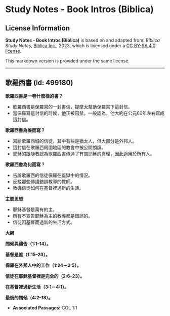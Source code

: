 # Study Notes - Book Intros (Biblica)

## License Information

**Study Notes - Book Intros (Biblica)** is based on and adapted from: _Biblica Study Notes_, [Biblica Inc.](https://www.biblica.com/), 2023, which is licensed under a [CC BY-SA 4.0 license](https://creativecommons.org/licenses/by-sa/4.0/legalcode.en).

This markdown version is provided under the same license.



--------------------------------

## 歌羅西書 (id: 499180)

**歌羅西書是一卷什麼樣的書？**

* 歌羅西書是保羅寫的一封書信，提摩太幫助保羅寫下這封信。
* 當保羅寫這封信的時候，他正被囚禁。一般認為，他大約在公元60年左右寫成這封信。

**歌羅西書為誰而寫？**

* 寫給歌羅西城的信徒，其中有些是猶太人，但大部分是外邦人。
* 這封信在歌羅西周圍地區的教會中被公開朗讀。
* 耶穌的跟隨者認為歌羅西書傳達了有關耶穌的真理，因此適用於所有人。

**歌羅西書為何而寫？**

* 告訴歌羅西的信徒保羅在監獄中的情況。
* 反駁那些傳講錯誤教導的教師。
* 教導信徒如何在基督裡過新的生活。

**主要思想**

* 耶穌基督是萬有的主。
* 所有不宣告耶穌為主的教導都是錯誤的。
* 信徒因基督而過新的生活方式。

**大綱**

**問候與禱告（1:1–14）。**

**基督是誰（1:15–23）。**

**保羅在外邦人中的工作（1:24－2:5）。**

**信徒在耶穌基督裡是完全的（2:6–23）。**

**在基督裡過新生活（3:1－4:1）。**

**最後的問候（4:2–18）。**

* **Associated Passages:** COL 1:1

